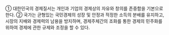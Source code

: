 ① 대한민국의 경제질서는 개인과 기업의 경제상의 자유와 창의를 존중함을 기본으로 한다.
② 국가는 균형있는 국민경제의 성장 및 안정과 적정한 소득의 분배를 유지하고, 시장의 지배와 경제력의 남용을 방지하며, 경제주체간의 조화를 통한 경제의 민주화를 위하여 경제에 관한 규제와 조정을 할 수 있다.
